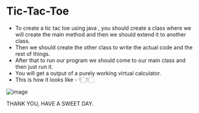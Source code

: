 # Tic-Tac-Toe

- To create a tic tac toe using java , you should create a class where we will create the main method and then we should extend it to another class.
- Then we should create the other class to write the actual code and the rest of things.
- After that to run our program we should come to our main class and then just run it.
- You will get a output of a purely working virtual calculator. 
- This is how it looks like - 👇🏻👇🏻

![image](https://user-images.githubusercontent.com/92244026/204458648-ce4fc7b9-3ba9-4434-88b8-4a52ee81c9d9.png)

THANK YOU, HAVE A SWEET DAY. 


